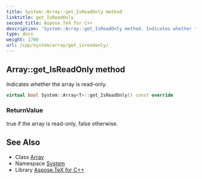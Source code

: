 ```yaml
---
title: System::Array::get_IsReadOnly method
linktitle: get_IsReadOnly
second_title: Aspose.TeX for C++
description: 'System::Array::get_IsReadOnly method. Indicates whether the array is read-only in C++.'
type: docs
weight: 1700
url: /cpp/system/array/get_isreadonly/
---
```

## Array::get_IsReadOnly method


Indicates whether the array is read-only.

```cpp
virtual bool System::Array<T>::get_IsReadOnly() const override
```


### ReturnValue

true if the array is read-only, false otherwise.

## See Also

* Class [Array](../)
* Namespace [System](../../)
* Library [Aspose.TeX for C++](../../../)

